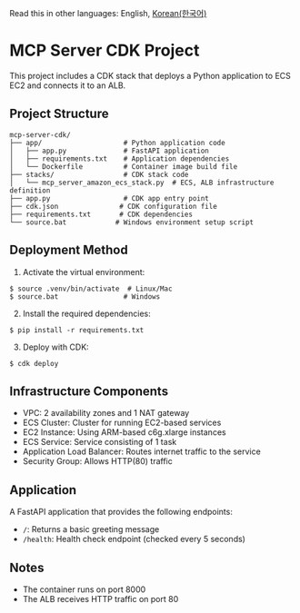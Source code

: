 Read this in other languages: English, [Korean(한국어)](./README.kr.md)

# MCP Server CDK Project

This project includes a CDK stack that deploys a Python application to ECS EC2 and connects it to an ALB.

## Project Structure

```
mcp-server-cdk/
├── app/                    # Python application code
│   ├── app.py              # FastAPI application
│   ├── requirements.txt    # Application dependencies
│   └── Dockerfile          # Container image build file
├── stacks/                 # CDK stack code
│   └── mcp_server_amazon_ecs_stack.py  # ECS, ALB infrastructure definition
├── app.py                  # CDK app entry point
├── cdk.json               # CDK configuration file
├── requirements.txt       # CDK dependencies
└── source.bat            # Windows environment setup script
```

## Deployment Method

1. Activate the virtual environment:
```
$ source .venv/bin/activate  # Linux/Mac
$ source.bat                # Windows
```

2. Install the required dependencies:
```
$ pip install -r requirements.txt
```

3. Deploy with CDK:
```
$ cdk deploy
```

## Infrastructure Components

- VPC: 2 availability zones and 1 NAT gateway
- ECS Cluster: Cluster for running EC2-based services
- EC2 Instance: Using ARM-based c6g.xlarge instances
- ECS Service: Service consisting of 1 task
- Application Load Balancer: Routes internet traffic to the service
- Security Group: Allows HTTP(80) traffic

## Application

A FastAPI application that provides the following endpoints:
- `/`: Returns a basic greeting message
- `/health`: Health check endpoint (checked every 5 seconds)

## Notes

- The container runs on port 8000
- The ALB receives HTTP traffic on port 80
